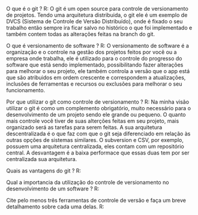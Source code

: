 O que é o git ?
R: O git é um open source para controle de versionamento de projetos. Tendo uma arquitetura distribuida, o git ele é um exemplo de DVCS (Sistema de Controle de Versão Distribuído), onde é fixado o seu trabalho então sempre ira ficar salvo no histórico o que foi implementado e também contem todas as alterações feitas na branch do git.

O que é versionamento de software ?
R: O versionamento de software é a organização e o controle na gestão dos projetos feitos por você ou a empresa onde trabalha, ele é utilizado para o controle do progresso do software que está sendo implementado, possibilitando fazer alterações para melhorar o seu projeto, ele também controla a versão que o app está que são atribuidos em ordem crescente e correspondem a atualizações, inclusões de ferramentas e recursos ou exclusões para melhorar o seu funcionamento. 

Por que utilizar o git como controle de versionamento ?
R: Na minha visão utilizar o git é como um complemento obrigatório, muito necessário para o desenvolvimento de um projeto sendo ele grande ou pequeno. O quanto mais controle você tiver de suas alterções feitas em seu projeto, mais organizado será as tarefas para serem feitas. A sua arquitetura descentralizada é o que faz com que o git seja diferenciado em relação às outras opções de sistemas similares. O subversion e CSV, por exemplo, possuem uma arquitetura centralizada, eles contam com um repositório central. A desvantagem é a baixa performace que essas duas tem por ser centralizada sua arquitetura.

Quais as vantagens do git ?
R: 

Qual a importancia da utilização do controle de versionamento no desenvolvimento de um software ?
R: 

Cite pelo menos três ferramentas de controle de versão e faça um breve detalhamento sobre cada uma delas.
R: 

